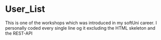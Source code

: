 # User_List
This is one of the workshops which was introduced in my softUni career. I personally coded every single line og it excluding the HTML skeleton and the REST-API
